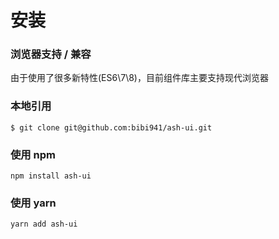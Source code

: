 # 安装

### 浏览器支持 / 兼容
由于使用了很多新特性(ES6\7\8)，目前组件库主要支持现代浏览器

### 本地引用
```
$ git clone git@github.com:bibi941/ash-ui.git
```
###  使用 npm
``` 
npm install ash-ui
```
### 使用 yarn
``` 
yarn add ash-ui
```
